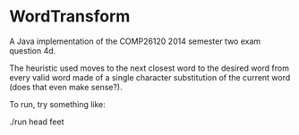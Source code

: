 # WordTransform

A Java implementation of the COMP26120 2014 semester two exam question 4d.

The heuristic used moves to the next closest word to the desired word from every
valid word made of a single character substitution of the current word (does
that even make sense?).

To run, try something like:
  
  ./run head feet